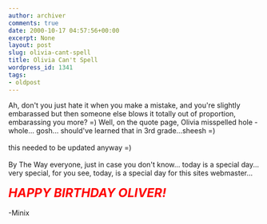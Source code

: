 ```yaml
---
author: archiver
comments: true
date: 2000-10-17 04:57:56+00:00
excerpt: None
layout: post
slug: olivia-cant-spell
title: Olivia Can't Spell
wordpress_id: 1341
tags:
- oldpost
---
```


Ah, don't you just hate it when you make a mistake, and you're slightly embarassed but then someone else blows it totally out of proportion, embarassing you more?  =)  Well, on the quote page, Olivia misspelled hole - whole... gosh... should've learned that in 3rd grade...sheesh =)<br /><br />this needed to be updated anyway =)<br /><br />By The Way everyone, just in case you don't know... today is a special day... very special, for you see, today, is a special day for this sites webmaster...<br /><br /><span style="color:red"><big><big><big><b><i>HAPPY BIRTHDAY OLIVER!</i></b></big></big></big></span><br /><br />-Minix